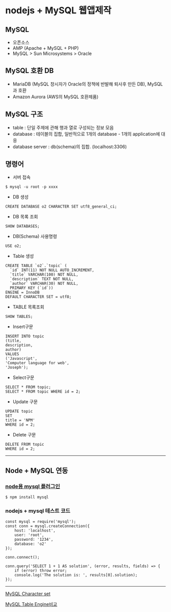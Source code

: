 # nodejs + MySQL 웹앱제작

## MySQL

- 오픈소스
- AMP (Apache + MySQL + PHP)
- MySQL > Sun Microsystems > Oracle

## MySQL 호환 DB
- MariaDB (MySQL 창시자가 Oracle의 정책에 반발해 퇴사후 만든 DB), MySQL과 호환
- Amazon Aurora (AWS의 MySQL 호환제품)


## MySQL 구조
- table : 단일 주제에 관해 행과 열로 구성되는 정보 모음
- database : 테이블의 집합, 일반적으로 1개의 database - 1개의 application에 대응
- database server : db(schema)의 집합. (localhost:3306)


## 명령어
- 서버 접속
~~~
$ mysql -u root -p xxxx
~~~

- DB 생성
~~~
CREATE DATABASE o2 CHARACTER SET utf8_general_ci;
~~~

- DB 목록 조회
~~~
SHOW DATABASES;
~~~

- DB(Schema) 사용명령
~~~
USE o2;
~~~

- Table 생성
~~~
CREATE TABLE `o2`.`topic` (
  `id` INT(11) NOT NULL AUTO_INCREMENT,
  `title` VARCHAR(100) NOT NULL,
  `description` TEXT NOT NULL,
  `author` VARCHAR(30) NOT NULL,
  PRIMARY KEY (`id`))
ENGINE = InnoDB
DEFAULT CHARACTER SET = utf8;
~~~

- TABLE 목록조회
~~~
SHOW TABLES;
~~~

- Insert구문
~~~
INSERT INTO topic
(title,
description,
author)
VALUES
('Javascript',
'Computer language for web',
'Joseph');
~~~

- Select구문
~~~
SELECT * FROM topic;
SELECT * FROM topic WHERE id = 2;
~~~

- Update 구문
~~~
UPDATE topic
SET
title = 'NPM'
WHERE id = 2;
~~~

- Delete 구문
~~~
DELETE FROM topic
WHERE id = 2;
~~~

---

## Node + MySQL 연동

### [node용 mysql 플러그인](https://www.npmjs.com/package/mysql)

~~~
$ npm install mysql
~~~

### nodejs + mysql 테스트 코드
~~~
const mysql = require('mysql');
const conn = mysql.createConnection({
    host: 'localhost',
    user: 'root',
    password: '1234',
    database: 'o2'
});

conn.connect();

conn.query('SELECT 1 + 1 AS solution', (error, results, fields) => {
    if (error) throw error;
    console.log('The solution is: ', results[0].solution);
});
~~~ 


---

[MySQL Character set](http://blog.chakannom.com/2015/12/mysql-utf8generalci-utf8unicodeci.html)

[MySQL Table Engine비교](http://mysqldba.tistory.com/9)